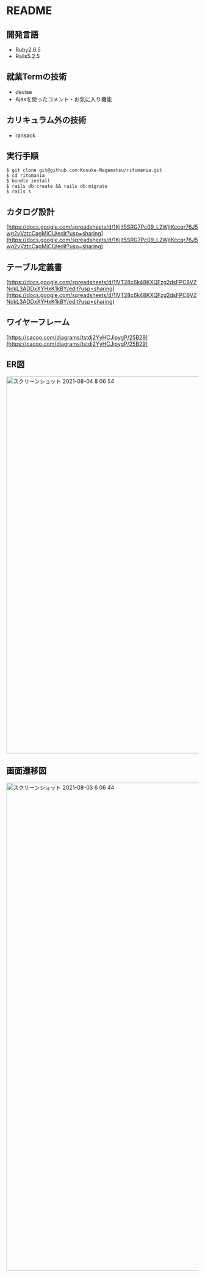 # README
## 開発言語
- Ruby2.6.5
- Rails5.2.5
## 就業Termの技術
- devise
- Ajaxを使ったコメント・お気に入り機能
## カリキュラム外の技術
- ransack
## 実行手順
```
$ git clone git@github.com:Kosuke-Nagamatsu/ritomania.git
$ cd ritomania
$ bundle install
$ rails db:create && rails db:migrate
$ rails s
```
## カタログ設計
[https://docs.google.com/spreadsheets/d/1KjIt5SRG7Pc09_L2WjtKccqr76J5wg2vVztcCagMjCU/edit?usp=sharing](https://docs.google.com/spreadsheets/d/1KjIt5SRG7Pc09_L2WjtKccqr76J5wg2vVztcCagMjCU/edit?usp=sharing)
## テーブル定義書
[https://docs.google.com/spreadsheets/d/1lVT28c6k48KXQFzg2dsFPC6VZNckL3ADDxXYHxK1kBY/edit?usp=sharing](https://docs.google.com/spreadsheets/d/1lVT28c6k48KXQFzg2dsFPC6VZNckL3ADDxXYHxK1kBY/edit?usp=sharing)
## ワイヤーフレーム
[https://cacoo.com/diagrams/tstdj2YyHCJipygP/25B29](https://cacoo.com/diagrams/tstdj2YyHCJipygP/25B29)

## ER図
<img width="989" alt="スクリーンショット 2021-08-04 8 06 54" src="https://user-images.githubusercontent.com/83779040/128097538-025e5cf1-f48d-4627-82b0-109fb6bfc8e2.png">

## 画面遷移図
<img width="1280" alt="スクリーンショット 2021-08-03 6 06 44" src="https://user-images.githubusercontent.com/83779040/127924026-99538da4-f700-4662-8792-b47933a7ecaf.png">
